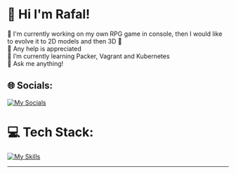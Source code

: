 # 🍜 Hi I'm Rafal!
🐍 I'm currently working on my own RPG game in console, then I would like to evolve it to 2D models and then 3D 🐍<br>🤝 Any help is appreciated<br>🌱 I’m currently learning Packer, Vagrant and Kubernetes<br>💬 Ask me anything!


## 🌐 Socials:
[![My Socials](https://skillicons.dev/icons?i=linkedin)]([[https://linkedin.com/in/rafaltatun])

# 💻 Tech Stack:
[![My Skills](https://skillicons.dev/icons?i=py,vscode,raspberrypi,docker,linux,vim,gitlab,bash,git,github,grafana,prometheus,jenkins,ansible)](https://skillicons.dev) 

---
